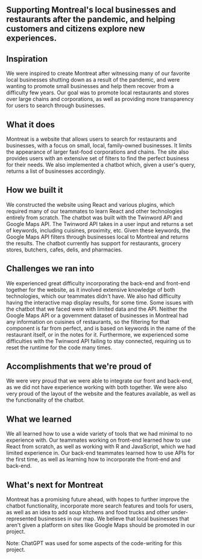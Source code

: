 ## Supporting Montreal's local businesses and restaurants after the pandemic, and helping customers and citizens explore new experiences.

## Inspiration
We were inspired to create Montreat after witnessing many of our favorite local businesses shutting down as a result of the pandemic, and were wanting to promote small businesses and help them recover from a difficulty few years. Our goal was to promote local restaurants and stores over large chains and corporations, as well as providing more transparency for users to search through businesses.

## What it does
Montreat is a website that allows users to search for restaurants and businesses, with a focus on small, local, family-owned businesses. It limits the appearance of larger fast-food corporations and chains. The site also provides users with an extensive set of filters to find the perfect business for their needs. We also implemented a chatbot which, given a user's query, returns a list of businesses accordingly.

## How we built it
We constructed the website using React and various plugins, which required many of our teammates to learn React and other technologies entirely from scratch. 
The chatbot was built with the Twinword API and Google Maps API. The Twinword API takes in a user input and returns a set of keywords, including cuisines, proximity, etc. Given these keywords, the Google Maps API filters through businesses local to Montreal and returns the results. The chatbot currently has support for restaurants, grocery stores, butchers, cafes, delis, and pharmacies.

## Challenges we ran into
We experienced great difficulty incorporating the back-end and front-end together for the website, as it involved extensive knowledge of both technologies, which our teammates didn't have. We also had difficulty having the interactive map display results, for some time. Some issues with the chatbot that we faced were with limited data and the API. Neither the Google Maps API or a government dataset of businesses in Montreal had any information on cuisines of restaurants, so the filtering for that component is far from perfect, and is based on keywords in the name of the restaurant itself, or in the notes for it. Furthermore, we experienced some difficulties with the Twinword API failing to stay connected, requiring us to reset the runtime for the code many times.

## Accomplishments that we're proud of
We were very proud that we were able to integrate our front and back-end, as we did not have experience working with both together. We were also very proud of the layout of the website and the features available, as well as the functionality of the chatbot.

## What we learned
We all learned how to use a wide variety of tools that we had minimal to no experience with. Our teammates working on front-end learned how to use React from scratch, as well as working with R and JavaScript, which we had limited experience in. Our back-end teammates learned how to use APIs for the first time, as well as learning how to incorporate the front-end and back-end.

## What's next for Montreat
Montreat has a promising future ahead, with hopes to further improve the chatbot functionality, incorporate more search features and tools for users, as well as an idea to add soup kitchens and food trucks and other under-represented businesses in our map. We believe that local businesses that aren't given a platform on sites like Google Maps should be promoted in our project.

Note: ChatGPT was used for some aspects of the code-writing for this project.
